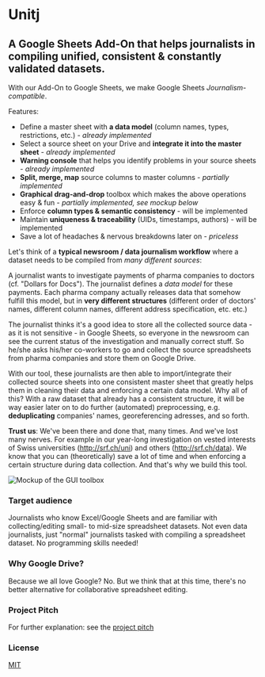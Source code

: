 # Unitj

## A Google Sheets Add-On that helps journalists in compiling unified, consistent & constantly validated datasets.

With our Add-On to Google Sheets, we make Google Sheets *Journalism-compatible*. 

Features:

  * Define a master sheet with **a data model** (column names, types, restrictions, etc.) - *already implemented*
  * Select a source sheet on your Drive and **integrate it into the master sheet** - *already implemented* 
  * **Warning console** that helps you identify problems in your source sheets - *already implemented*
  * **Split, merge, map** source columns to master columns - *partially implemented*
  * **Graphical drag-and-drop** toolbox which makes the above operations easy & fun - *partially implemented, see mockup below*
  * Enforce **column types & semantic consistency** - will be implemented
  * Maintain **uniqueness & traceability** (UIDs, timestamps, authors) - will be implemented
  * Save a lot of headaches & nervous breakdowns later on - *priceless*


Let's think of a **typical newsroom / data journalism workflow** where a dataset needs to be compiled from *many different sources*: 

A journalist wants to investigate payments of pharma companies to doctors (cf. "Dollars for Docs"). The journalist defines a *data model* for these payments. Each pharma company actually releases data that somehow fulfill this model, but in **very different structures** (different order of doctors' names, different column names, different address specification, etc. etc.) 

The journalist thinks it's a good idea to store all the collected source data - as it is not sensitive - in Google Sheets, so everyone in the newsroom can see the current status of the investigation and manually correct stuff. So he/she asks his/her co-workers to go and collect the source spreadsheets from pharma companies and store them on Google Drive.

With our tool, these journalists are then able to import/integrate their collected source sheets into one consistent master sheet that greatly helps them in cleaning their data and enforcing a certain data model. Why all of this? With a raw dataset that already has a consistent structure, it will be way easier later on to do further (automated) preprocessing, e.g. **deduplicating** companies' names, georeferencing adresses, and so forth. 

**Trust us**: We've been there and done that, many times. And we've lost many nerves. For example in our year-long investigation on vested interests of Swiss universities (http://srf.ch/uni) and others (http://srf.ch/data). We know that you can (theoretically) save a lot of time and when enforcing a certain structure during data collection. And that's why we build this tool.


![Mockup of the GUI toolbox](https://github.com/srfdata/unitj/blob/master/mockup.png)


### Target audience

Journalists who know Excel/Google Sheets and are familiar with collecting/editing small- to mid-size spreadsheet datasets. Not even data journalists, just "normal" journalists tasked with compiling a spreadsheet dataset. No programming skills needed! 

### Why Google Drive?

Because we all love Google? No. But we think that at this time, there's no better alternative for collaborative spreadsheet editing. 

### Project Pitch

For further explanation: see the [project pitch](https://docs.google.com/presentation/d/19EwH3JsTlw_bI91qs7AwSwCKOGAKykbNEpXrxitAwcQ/pub?start=false&loop=false&delayms=3000)

### License

[MIT](https://opensource.org/licenses/MIT)

